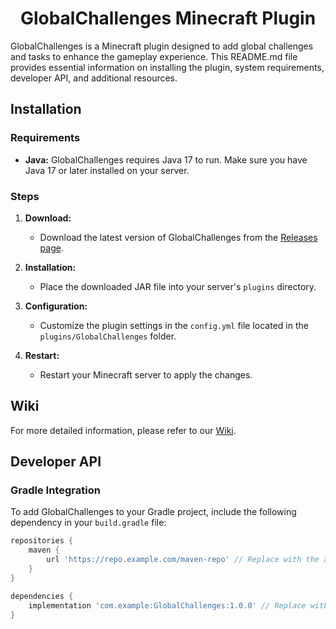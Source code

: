 <h1 align="center">GlobalChallenges Minecraft Plugin</h1>

GlobalChallenges is a Minecraft plugin designed to add global challenges and tasks to enhance the gameplay experience. This README.md file provides essential information on installing the plugin, system requirements, developer API, and additional resources.

## Installation

### Requirements

- **Java:** GlobalChallenges requires Java 17 to run. Make sure you have Java 17 or later installed on your server.

### Steps

1. **Download:**
   - Download the latest version of GlobalChallenges from the [Releases page](https://github.com/your-username/GlobalChallenges/releases).

2. **Installation:**
   - Place the downloaded JAR file into your server's `plugins` directory.

3. **Configuration:**
   - Customize the plugin settings in the `config.yml` file located in the `plugins/GlobalChallenges` folder.

4. **Restart:**
   - Restart your Minecraft server to apply the changes.

## Wiki

For more detailed information, please refer to our [Wiki](https://github.com/your-username/GlobalChallenges/wiki).

## Developer API

### Gradle Integration

To add GlobalChallenges to your Gradle project, include the following dependency in your `build.gradle` file:

```groovy
repositories {
    maven {
        url 'https://repo.example.com/maven-repo' // Replace with the actual repository URL
    }
}

dependencies {
    implementation 'com.example:GlobalChallenges:1.0.0' // Replace with the actual version
}
```
